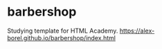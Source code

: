 # barbershop
Studying template for HTML Academy.
https://alex-borel.github.io/barbershop/index.html
